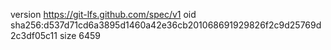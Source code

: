 version https://git-lfs.github.com/spec/v1
oid sha256:d537d71cd6a3895d1460a42e36cb201068691929826f2c9d25769d2c3df05c11
size 6459

